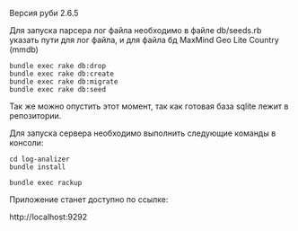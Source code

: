 Версия руби 2.6.5

Для запуска парсера лог файла необходимо в файле db/seeds.rb указать пути для лог файла, и для файла бд MaxMind Geo Lite Country (mmdb)

```
bundle exec rake db:drop
bundle exec rake db:create
bundle exec rake db:migrate
bundle exec rake db:seed
```

Так же можно опустить этот момент, так как готовая база sqlite лежит в репозитории.

Для запуска сервера необходимо выполнить следующие команды в консоли:

```
cd log-analizer
bundle install

bundle exec rackup
```
Приложение станет доступно по ссылке:

http://localhost:9292
